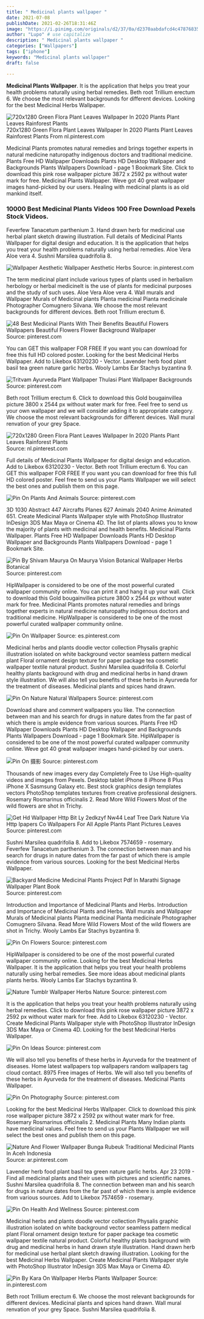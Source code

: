 ```yaml
---
title: " Medicinal plants wallpaper "
date: 2021-07-08
publishDate: 2021-02-26T18:31:46Z
image: "https://i.pinimg.com/originals/d2/37/0a/d2370aabdafcd4c47876835c047be0f0.jpg"
author: "Lupo" # use capitalize
description: " Medicinal plants wallpaper "
categories: ["Wallpapers"]
tags: ["iphone"]
keywords: "Medicinal plants wallpaper"
draft: false

---
```



**Medicinal Plants Wallpaper**. It is the application that helps you treat your health problems naturally using herbal remedies. Beth root Trillium erectum 6. We choose the most relevant backgrounds for different devices. Looking for the best Medicinal Herbs Wallpaper.

![720x1280 Green Flora Plant Leaves Wallpaper In 2020 Plants Plant Leaves Rainforest Plants](https://i.pinimg.com/736x/ab/34/e2/ab34e2197d8f2a65f97eb87f00902e1a.jpg "720x1280 Green Flora Plant Leaves Wallpaper In 2020 Plants Plant Leaves Rainforest Plants")
720x1280 Green Flora Plant Leaves Wallpaper In 2020 Plants Plant Leaves Rainforest Plants From nl.pinterest.com


Medicinal Plants promotes natural remedies and brings together experts in natural medicine naturopathy indigenous doctors and traditional medicine. Plants Free HD Wallpaper Downloads Plants HD Desktop Wallpaper and Backgrounds Plants Wallpapers Download - page 1 Bookmark Site. Click to download this pink rose wallpaper picture 3872 x 2592 px without water mark for free. Medicinal Plants Wallpaper. Weve got 40 great wallpaper images hand-picked by our users. Healing with medicinal plants is as old mankind itself.

### 10000 Best Medicinal Plants Videos 100 Free Download Pexels Stock Videos.

Feverfew Tanacetum parthenium 3. Hand drawn herb for medicinal use herbal plant sketch drawing illustration. Full details of Medicinal Plants Wallpaper for digital design and education. It is the application that helps you treat your health problems naturally using herbal remedies. Aloe Vera Aloe vera 4. Sushni Marsilea quadrifolia 8.


![Wallpaper Aesthetic Wallpaper Aesthetic Herbs](https://i.pinimg.com/originals/82/10/8b/82108bf87a2450939acf840bf5ae1630.jpg "Wallpaper Aesthetic Wallpaper Aesthetic Herbs")
Source: in.pinterest.com

The term medicinal plant include various types of plants used in herbalism herbology or herbal medicineIt is the use of plants for medicinal purposes and the study of such uses. Aloe Vera Aloe vera 4. Wall murals and Wallpaper Murals of Medicinal plants Planta medicinal Pianta medicinale Photographer Comugnero Silvana. We choose the most relevant backgrounds for different devices. Beth root Trillium erectum 6.

![48 Best Medicinal Plants With Their Benefits Beautiful Flowers Wallpapers Beautiful Flowers Flower Background Wallpaper](https://i.pinimg.com/564x/27/f7/45/27f74559bcc552d6edcca50607592a8a.jpg "48 Best Medicinal Plants With Their Benefits Beautiful Flowers Wallpapers Beautiful Flowers Flower Background Wallpaper")
Source: pinterest.com

You can GET this wallpaper FOR FREE If you want you can download for free this full HD colored poster. Looking for the best Medicinal Herbs Wallpaper. Add to Likebox 63120230 - Vector. Lavender herb food plant basil tea green nature garlic herbs. Wooly Lambs Ear Stachys byzantina 9.

![Tritvam Ayurveda Plant Wallpaper Thulasi Plant Wallpaper Backgrounds](https://i.pinimg.com/originals/90/22/ea/9022ea994d69f76359fe7507cb4c17f0.jpg "Tritvam Ayurveda Plant Wallpaper Thulasi Plant Wallpaper Backgrounds")
Source: pinterest.com

Beth root Trillium erectum 6. Click to download this Gold bougainvillea picture 3800 x 2544 px without water mark for free. Feel free to send us your own wallpaper and we will consider adding it to appropriate category. We choose the most relevant backgrounds for different devices. Wall mural renvation of your grey Space.

![720x1280 Green Flora Plant Leaves Wallpaper In 2020 Plants Plant Leaves Rainforest Plants](https://i.pinimg.com/736x/ab/34/e2/ab34e2197d8f2a65f97eb87f00902e1a.jpg "720x1280 Green Flora Plant Leaves Wallpaper In 2020 Plants Plant Leaves Rainforest Plants")
Source: nl.pinterest.com

Full details of Medicinal Plants Wallpaper for digital design and education. Add to Likebox 63120230 - Vector. Beth root Trillium erectum 6. You can GET this wallpaper FOR FREE If you want you can download for free this full HD colored poster. Feel free to send us your Plants Wallpaper we will select the best ones and publish them on this page.

![Pin On Plants And Animals](https://i.pinimg.com/originals/a5/7f/fc/a57ffc7f60d2cde97f13e2219f3de124.jpg "Pin On Plants And Animals")
Source: pinterest.com

3D 1030 Abstract 447 Aircrafts Planes 627 Animals 2040 Anime Animated 651. Create Medicinal Plants Wallpaper style with PhotoShop Illustrator InDesign 3DS Max Maya or Cinema 4D. The list of plants allows you to know the majority of plants with medicinal and health benefits. Medicinal Plants Wallpaper. Plants Free HD Wallpaper Downloads Plants HD Desktop Wallpaper and Backgrounds Plants Wallpapers Download - page 1 Bookmark Site.

![Pin By Shivam Maurya On Maurya Vision Botanical Wallpaper Herbs Botanical](https://i.pinimg.com/originals/a3/17/11/a317116ccad400f9db7d7fdbbb6b736d.jpg "Pin By Shivam Maurya On Maurya Vision Botanical Wallpaper Herbs Botanical")
Source: pinterest.com

HipWallpaper is considered to be one of the most powerful curated wallpaper community online. You can print it and hang it up your wall. Click to download this Gold bougainvillea picture 3800 x 2544 px without water mark for free. Medicinal Plants promotes natural remedies and brings together experts in natural medicine naturopathy indigenous doctors and traditional medicine. HipWallpaper is considered to be one of the most powerful curated wallpaper community online.

![Pin On Wallpaper](https://i.pinimg.com/originals/43/50/d4/4350d463c9a99461328bb55663995ca8.jpg "Pin On Wallpaper")
Source: es.pinterest.com

Medicinal herbs and plants doodle vector collection Physalis graphic illustration isolated on white background vector seamless pattern medical plant Floral ornament design texture for paper package tea cosmetic wallpaper textile natural product. Sushni Marsilea quadrifolia 8. Colorful healthy plants background with drug and medicinal herbs in hand drawn style illustration. We will also tell you benefits of these herbs in Ayurveda for the treatment of diseases. Medicinal plants and spices hand drawn.

![Pin On Nature Natural Wallpapers](https://i.pinimg.com/originals/8e/40/6a/8e406aeacb8d475a92125392ccb74344.jpg "Pin On Nature Natural Wallpapers")
Source: pinterest.com

Download share and comment wallpapers you like. The connection between man and his search for drugs in nature dates from the far past of which there is ample evidence from various sources. Plants Free HD Wallpaper Downloads Plants HD Desktop Wallpaper and Backgrounds Plants Wallpapers Download - page 1 Bookmark Site. HipWallpaper is considered to be one of the most powerful curated wallpaper community online. Weve got 40 great wallpaper images hand-picked by our users.

![Pin On 摄影](https://i.pinimg.com/564x/10/a9/7a/10a97a37b346a7cb0d19e3c73becb55f.jpg "Pin On 摄影")
Source: pinterest.com

Thousands of new images every day Completely Free to Use High-quality videos and images from Pexels. Desktop tablet iPhone 8 iPhone 8 Plus iPhone X Sasmsung Galaxy etc. Best stock graphics design templates vectors PhotoShop templates textures from creative professional designers. Rosemary Rosmarinus officinalis 2. Read More Wild Flowers Most of the wild flowers are shot in Trichy.

![Get Hd Wallpaper Http Bit Ly 2edkzyf Nw44 Leaf Tree Dark Nature Via Http Ipapers Co Wallpapers For All Apple Plants Plant Pictures Leaves](https://i.pinimg.com/736x/9e/7d/04/9e7d04235dcb992898a2680f9991dcd4.jpg "Get Hd Wallpaper Http Bit Ly 2edkzyf Nw44 Leaf Tree Dark Nature Via Http Ipapers Co Wallpapers For All Apple Plants Plant Pictures Leaves")
Source: pinterest.com

Sushni Marsilea quadrifolia 8. Add to Likebox 7574659 - rosemary. Feverfew Tanacetum parthenium 3. The connection between man and his search for drugs in nature dates from the far past of which there is ample evidence from various sources. Looking for the best Medicinal Herbs Wallpaper.

![Backyard Medicine Medicinal Plants Project Pdf In Marathi Signage Wallpaper Plant Book](https://i.pinimg.com/originals/cc/55/2b/cc552b81d7f1ee9026d97eea0e6ad279.jpg "Backyard Medicine Medicinal Plants Project Pdf In Marathi Signage Wallpaper Plant Book")
Source: pinterest.com

Introduction and Importance of Medicinal Plants and Herbs. Introduction and Importance of Medicinal Plants and Herbs. Wall murals and Wallpaper Murals of Medicinal plants Planta medicinal Pianta medicinale Photographer Comugnero Silvana. Read More Wild Flowers Most of the wild flowers are shot in Trichy. Wooly Lambs Ear Stachys byzantina 9.

![Pin On Flowers](https://i.pinimg.com/736x/0e/2b/20/0e2b2024512aaa95d2acd898263dacb5.jpg "Pin On Flowers")
Source: pinterest.com

HipWallpaper is considered to be one of the most powerful curated wallpaper community online. Looking for the best Medicinal Herbs Wallpaper. It is the application that helps you treat your health problems naturally using herbal remedies. See more ideas about medicinal plants plants herbs. Wooly Lambs Ear Stachys byzantina 9.

![Nature Tumblr Wallpaper Herbs Nature](https://i.pinimg.com/originals/df/cc/c0/dfccc0c16ec30f02e2ca4e1adf6fbf68.jpg "Nature Tumblr Wallpaper Herbs Nature")
Source: pinterest.com

It is the application that helps you treat your health problems naturally using herbal remedies. Click to download this pink rose wallpaper picture 3872 x 2592 px without water mark for free. Add to Likebox 63120230 - Vector. Create Medicinal Plants Wallpaper style with PhotoShop Illustrator InDesign 3DS Max Maya or Cinema 4D. Looking for the best Medicinal Herbs Wallpaper.

![Pin On Ideas](https://i.pinimg.com/originals/e4/ba/a0/e4baa073aac911b49e304bcc59798643.jpg "Pin On Ideas")
Source: pinterest.com

We will also tell you benefits of these herbs in Ayurveda for the treatment of diseases. Home latest wallpapers top wallpapers random wallpapers tag cloud contact. 8975 Free images of Herbs. We will also tell you benefits of these herbs in Ayurveda for the treatment of diseases. Medicinal Plants Wallpaper.

![Pin On Photography](https://i.pinimg.com/originals/f3/30/42/f33042f3987c0f035d029e8a7d6bc41a.jpg "Pin On Photography")
Source: pinterest.com

Looking for the best Medicinal Herbs Wallpaper. Click to download this pink rose wallpaper picture 3872 x 2592 px without water mark for free. Rosemary Rosmarinus officinalis 2. Medicinal Plants Many Indian plants have medicinal values. Feel free to send us your Plants Wallpaper we will select the best ones and publish them on this page.

![Nature And Flower Wallpaper Bunga Rubeuk Traditional Medicinal Plants In Aceh Indonesia](https://i.pinimg.com/originals/26/97/d5/2697d5a3c1c52b502e033c04b0e216be.png "Nature And Flower Wallpaper Bunga Rubeuk Traditional Medicinal Plants In Aceh Indonesia")
Source: ar.pinterest.com

Lavender herb food plant basil tea green nature garlic herbs. Apr 23 2019 - Find all medicinal plants and their uses with pictures and scientific names. Sushni Marsilea quadrifolia 8. The connection between man and his search for drugs in nature dates from the far past of which there is ample evidence from various sources. Add to Likebox 7574659 - rosemary.

![Pin On Health And Wellness](https://i.pinimg.com/originals/21/f8/47/21f84750c929e335eb115f38d2decd47.jpg "Pin On Health And Wellness")
Source: pinterest.com

Medicinal herbs and plants doodle vector collection Physalis graphic illustration isolated on white background vector seamless pattern medical plant Floral ornament design texture for paper package tea cosmetic wallpaper textile natural product. Colorful healthy plants background with drug and medicinal herbs in hand drawn style illustration. Hand drawn herb for medicinal use herbal plant sketch drawing illustration. Looking for the best Medicinal Herbs Wallpaper. Create Medicinal Plants Wallpaper style with PhotoShop Illustrator InDesign 3DS Max Maya or Cinema 4D.

![Pin By Kara On Wallpaper Herbs Plants Wallpaper](https://i.pinimg.com/originals/d2/37/0a/d2370aabdafcd4c47876835c047be0f0.jpg "Pin By Kara On Wallpaper Herbs Plants Wallpaper")
Source: in.pinterest.com

Beth root Trillium erectum 6. We choose the most relevant backgrounds for different devices. Medicinal plants and spices hand drawn. Wall mural renvation of your grey Space. Sushni Marsilea quadrifolia 8.

